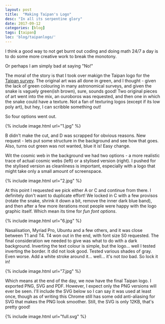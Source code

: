 ```yaml
---
layout: post
title:  "Making Taipan's Logo"
desc: "In all its serpentine glory"
date: 2017-09-12
categories: [blog]
tags: [taipan]
loc: 'blog/taipanlogo/'
---
```


I think  a good way to not get burnt out coding and doing math 24/7 a day is to 
do some more creative work to break the monotony. 

Or perhaps I am simply bad at saying "No!"

The moral of the story is that I took over makign the Taipan logo for the [Taipan survey](http://www.taipan-survey.org/).
The original art was all done in green, and I thought - given the lack of green colouring in many
astronomical surveys, and given the snake is vaguely green(ish brown), sure, sounds good! Two original
pieces of art went into the mix, an ouroboros was requested, and then one in which the snake could have
 a texture. Not a fan of texturing logos (except if its low poly art), but hey, I can scribble something out!
 
 So four options went out. 

{% include image.html url="1.jpg"  %}

B didn't make the cut, and D was scrapped for obvious reasons. New request - lets put some structure 
in the background and see how that goes. Also, turns out green was not wanted, blue it is! Easy change.

Wit the cosmic web in the background we had two options - a more realistic trace of actual cosmic webs (left)
or a stylised version (right). I pushed for the stylised version as cleanliness is important, especially
with a logo that might take only a small amount of screenspace.

{% include image.html url="2.jpg"  %}

At this point I requested we pick either A or C and continue from there. I definitely don't want to
duplicate effort! We locked in C with a few provisos (rotate the snake, shrink it down a bit, remove
the inner dark blue band), and then after a few more iterations most people were happy with the logo
graphic itself. Which mean its time for *fun font options*. 

{% include image.html url="6.jpg"  %}

Nasalisation, Myriad Pro, Ubuntu and a few
others, and it was close between T1 and T4. T4 won out in the end, with font size S0 requested. The
final consideration we needed to give was what to do with a dark background. Inverting the text colour
is simple, but the logo... well I tested inverting the border. It did not look good. Tested various shades
of gray. Even worse. Add a white stroke around it... well... it's not *too* bad. So lock it in!

{% include image.html url="7.jpg"  %}

Which means at the end of the day, we now have the final Taipan logo. I exported PNG, SVG and PDF. However,
I expect only the PNG versions will ever be seen. I'll include the SVG below so I can say it was used
at least once, though as of writing this Chrome still has some odd anti-aliasing for SVG that makes
the PNG look smoother. Still, the SVG is only 12KB, that's pretty good!

{% include image.html url="full.svg"  %}
